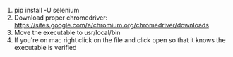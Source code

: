 1. pip install -U selenium
2. Download proper chromedriver: https://sites.google.com/a/chromium.org/chromedriver/downloads
3. Move the executable to usr/local/bin
4. If you're on mac right click on the file and click open so that it knows the executable is verified

